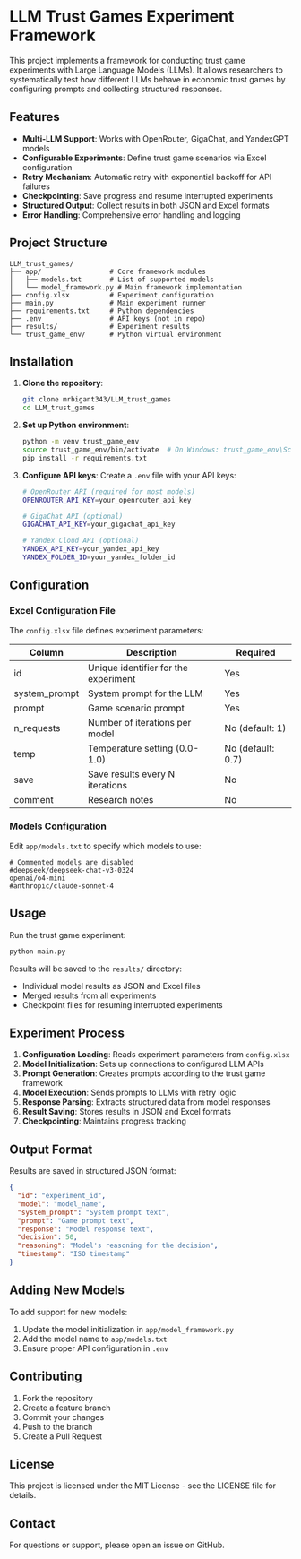 # LLM Trust Games Experiment Framework

This project implements a framework for conducting trust game experiments with Large Language Models (LLMs). It allows researchers to systematically test how different LLMs behave in economic trust games by configuring prompts and collecting structured responses.

## Features

- **Multi-LLM Support**: Works with OpenRouter, GigaChat, and YandexGPT models
- **Configurable Experiments**: Define trust game scenarios via Excel configuration
- **Retry Mechanism**: Automatic retry with exponential backoff for API failures
- **Checkpointing**: Save progress and resume interrupted experiments
- **Structured Output**: Collect results in both JSON and Excel formats
- **Error Handling**: Comprehensive error handling and logging

## Project Structure

```
LLM_trust_games/
├── app/                 # Core framework modules
│   ├── models.txt       # List of supported models
│   └── model_framework.py # Main framework implementation
├── config.xlsx          # Experiment configuration
├── main.py              # Main experiment runner
├── requirements.txt     # Python dependencies
├── .env                 # API keys (not in repo)
├── results/             # Experiment results
└── trust_game_env/      # Python virtual environment
```

## Installation

1. **Clone the repository**:
   ```bash
   git clone mrbigant343/LLM_trust_games
   cd LLM_trust_games
   ```

2. **Set up Python environment**:
   ```bash
   python -m venv trust_game_env
   source trust_game_env/bin/activate  # On Windows: trust_game_env\Scripts\activate
   pip install -r requirements.txt
   ```

3. **Configure API keys**:
   Create a `.env` file with your API keys:
   ```bash
   # OpenRouter API (required for most models)
   OPENROUTER_API_KEY=your_openrouter_api_key
   
   # GigaChat API (optional)
   GIGACHAT_API_KEY=your_gigachat_api_key
   
   # Yandex Cloud API (optional)
   YANDEX_API_KEY=your_yandex_api_key
   YANDEX_FOLDER_ID=your_yandex_folder_id
   ```

## Configuration

### Excel Configuration File

The `config.xlsx` file defines experiment parameters:

| Column | Description | Required |
|--------|-------------|----------|
| id | Unique identifier for the experiment | Yes |
| system_prompt | System prompt for the LLM | Yes |
| prompt | Game scenario prompt | Yes |
| n_requests | Number of iterations per model | No (default: 1) |
| temp | Temperature setting (0.0-1.0) | No (default: 0.7) |
| save | Save results every N iterations | No |
| comment | Research notes | No |

### Models Configuration

Edit `app/models.txt` to specify which models to use:
```
# Commented models are disabled
#deepseek/deepseek-chat-v3-0324
openai/o4-mini
#anthropic/claude-sonnet-4
```

## Usage

Run the trust game experiment:
```bash
python main.py
```

Results will be saved to the `results/` directory:
- Individual model results as JSON and Excel files
- Merged results from all experiments
- Checkpoint files for resuming interrupted experiments

## Experiment Process

1. **Configuration Loading**: Reads experiment parameters from `config.xlsx`
2. **Model Initialization**: Sets up connections to configured LLM APIs
3. **Prompt Generation**: Creates prompts according to the trust game framework
4. **Model Execution**: Sends prompts to LLMs with retry logic
5. **Response Parsing**: Extracts structured data from model responses
6. **Result Saving**: Stores results in JSON and Excel formats
7. **Checkpointing**: Maintains progress tracking

## Output Format

Results are saved in structured JSON format:
```json
{
  "id": "experiment_id",
  "model": "model_name",
  "system_prompt": "System prompt text",
  "prompt": "Game prompt text",
  "response": "Model response text",
  "decision": 50,
  "reasoning": "Model's reasoning for the decision",
  "timestamp": "ISO timestamp"
}
```

## Adding New Models

To add support for new models:

1. Update the model initialization in `app/model_framework.py`
2. Add the model name to `app/models.txt`
3. Ensure proper API configuration in `.env`

## Contributing

1. Fork the repository
2. Create a feature branch
3. Commit your changes
4. Push to the branch
5. Create a Pull Request

## License

This project is licensed under the MIT License - see the LICENSE file for details.

## Contact

For questions or support, please open an issue on GitHub.
